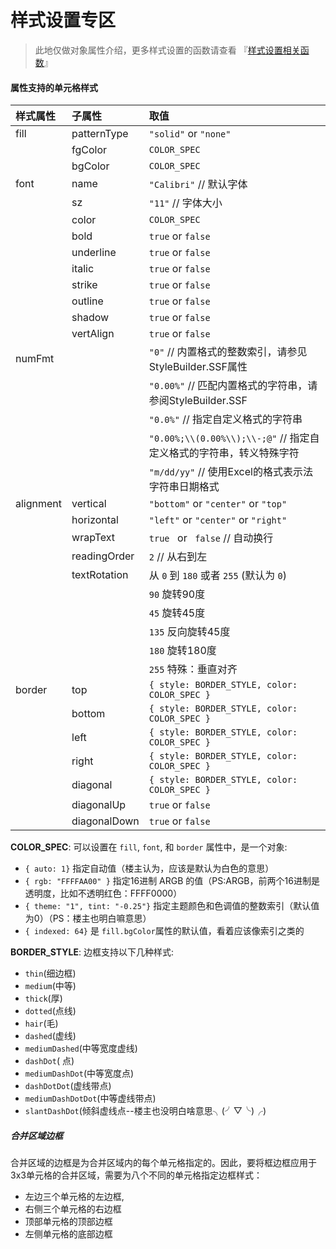 # 样式设置专区

> 此地仅做对象属性介绍，更多样式设置的函数请查看 『[样式设置相关函数](./函数列表/样式设置相关函数.html)』

#### 属性支持的单元格样式

| 样式属性  | 子属性       | 取值                                                         |
| :-------- | :----------- | :----------------------------------------------------------- |
| fill      | patternType  | `"solid"` or `"none"`                                        |
|           | fgColor      | `COLOR_SPEC`                                                 |
|           | bgColor      | `COLOR_SPEC`                                                 |
| font      | name         | `"Calibri"` // 默认字体                                      |
|           | sz           | `"11"` // 字体大小                                           |
|           | color        | `COLOR_SPEC`                                                 |
|           | bold         | `true` or `false`                                            |
|           | underline    | `true` or `false`                                            |
|           | italic       | `true` or `false`                                            |
|           | strike       | `true` or `false`                                            |
|           | outline      | `true` or `false`                                            |
|           | shadow       | `true` or `false`                                            |
|           | vertAlign    | `true` or `false`                                            |
| numFmt    |              | `"0"`  // 内置格式的整数索引，请参见StyleBuilder.SSF属性     |
|           |              | `"0.00%"` // 匹配内置格式的字符串，请参阅StyleBuilder.SSF    |
|           |              | `"0.0%"`  // 指定自定义格式的字符串                          |
|           |              | `"0.00%;\\(0.00%\\);\\-;@"` // 指定自定义格式的字符串，转义特殊字符 |
|           |              | `"m/dd/yy"` // 使用Excel的格式表示法字符串日期格式           |
| alignment | vertical     | `"bottom"` or `"center"` or `"top"`                          |
|           | horizontal   | `"left"` or `"center"` or `"right"`                          |
|           | wrapText     | `true ` or ` false` // 自动换行                              |
|           | readingOrder | `2` // 从右到左                                              |
|           | textRotation | 从 `0` 到 `180` 或者 `255` (默认为 `0`)                      |
|           |              | `90` 旋转90度                                                |
|           |              | `45` 旋转45度                                                |
|           |              | `135` 反向旋转45度                                           |
|           |              | `180` 旋转180度                                              |
|           |              | `255` 特殊：垂直对齐                                         |
| border    | top          | `{ style: BORDER_STYLE, color: COLOR_SPEC }`                 |
|           | bottom       | `{ style: BORDER_STYLE, color: COLOR_SPEC }`                 |
|           | left         | `{ style: BORDER_STYLE, color: COLOR_SPEC }`                 |
|           | right        | `{ style: BORDER_STYLE, color: COLOR_SPEC }`                 |
|           | diagonal     | `{ style: BORDER_STYLE, color: COLOR_SPEC }`                 |
|           | diagonalUp   | `true` or `false`                                            |
|           | diagonalDown | `true` or `false`                                            |

**COLOR_SPEC**: 可以设置在 `fill`, `font`, 和 `border` 属性中，是一个对象:

- `{ auto: 1}` 指定自动值（楼主认为，应该是默认为白色的意思）
- `{ rgb: "FFFFAA00" }` 指定16进制 ARGB 的值（PS:ARGB，前两个16进制是透明度，比如不透明红色：FFFF0000）
- `{ theme: "1", tint: "-0.25"}` 指定主题颜色和色调值的整数索引（默认值为0）（PS：楼主也明白嘛意思）
- `{ indexed: 64}` 是 `fill.bgColor`属性的默认值，看着应该像索引之类的

**BORDER_STYLE**: 边框支持以下几种样式:

- `thin`(细边框)
- `medium`(中等)
- `thick`(厚)
- `dotted`(点线)
- `hair`(毛)
- `dashed`(虚线)
- `mediumDashed`(中等宽度虚线)
- `dashDot`( 点)
- `mediumDashDot`(中等宽度点)
- `dashDotDot`(虚线带点)
- `mediumDashDotDot`(中等虚线带点)
- `slantDashDot`(倾斜虚线点--楼主也没明白啥意思╮(╯▽╰)╭)

##### 合并区域边框

合并区域的边框是为合并区域内的每个单元格指定的。因此，要将框边框应用于3x3单元格的合并区域，需要为八个不同的单元格指定边框样式：

- 左边三个单元格的左边框,
- 右侧三个单元格的右边框
- 顶部单元格的顶部边框
- 左侧单元格的底部边框
